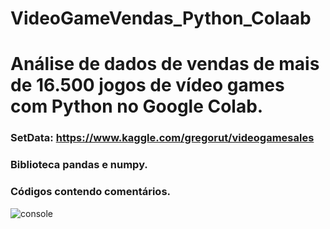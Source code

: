 # VideoGameVendas_Python_Colaab
<h1>Análise de dados de vendas de mais de 16.500 jogos de vídeo games com Python no Google Colab.</h1>
<h3> SetData: <a href =https://www.kaggle.com/gregorut/videogamesales>https://www.kaggle.com/gregorut/videogamesales </a></h3>
<h3> Biblioteca pandas e numpy.</3>
<h3>Códigos contendo comentários.</h3>

![console](https://user-images.githubusercontent.com/20029768/89320814-60ef8f00-d658-11ea-9ae5-2abba615c88f.png)


